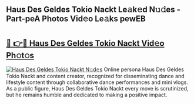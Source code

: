 ## Haus Des Geldes Tokio Nackt Le𝚊k𝚎d N𝚞𝚍es - Part-peA Photos Vid𝚎o Le𝚊ks pewEB

# <h2><a href="http://fb5a0b6.evod.top/?m=Haus+Des+Geldes+Tokio+Nackt">🔗 👉🔴 Haus Des Geldes Tokio Nackt Vid𝚎o Ph𝚘t𝚘s</a></h2>

[![Haus Des Geldes Tokio Nackt N𝚞d𝚎s](https://i.imgur.com/8V9OHl7.gif)](http://fb5a0b6.evod.top/?m=Haus+Des+Geldes+Tokio+Nackt)
Online persona Haus Des Geldes Tokio Nackt and content creator, recognized for disseminating dance and lifestyle content through collaborative dance performances and mini vlogs. As a public figure, Haus Des Geldes Tokio Nackt every move is scrutinized, but he remains humble and dedicated to making a positive impact. 
